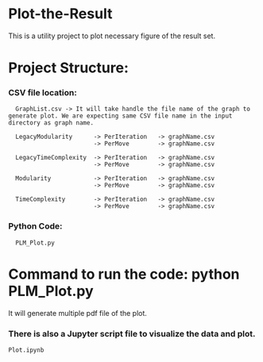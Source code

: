 # Plot-the-Result
This is a utility project to plot necessary figure of the result set.

# Project Structure:
  ### CSV file location: 
      
      GraphList.csv -> It will take handle the file name of the graph to generate plot. We are expecting same CSV file name in the input directory as graph name.
      
      LegacyModularity      -> PerIteration   -> graphName.csv
                            -> PerMove        -> graphName.csv

      LegacyTimeComplexity  -> PerIteration   -> graphName.csv
                            -> PerMove        -> graphName.csv

      Modularity            -> PerIteration   -> graphName.csv
                            -> PerMove        -> graphName.csv

      TimeComplexity        -> PerIteration   -> graphName.csv
                            -> PerMove        -> graphName.csv
  ### Python Code:
      PLM_Plot.py

# Command to run the code: python PLM_Plot.py
It will generate multiple pdf file of the plot.


### There is also a Jupyter script file to visualize the data and plot.
    Plot.ipynb
